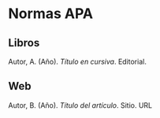 # Normas APA  

## Libros  

Autor, A. (Año). *Título en cursiva*. Editorial.  

## Web  

Autor, B. (Año). *Título del artículo*. Sitio. URL  
